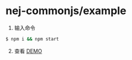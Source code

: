 # nej-commonjs/example

1. 输入命令
```bash
$ npm i && npm start 
``` 

2. 查看 [DEMO](https://kaola-fed.github.io/NEJ-CommonJS/example/html/index.html)